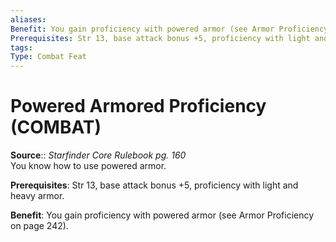 ```yaml
---
aliases: 
Benefit: You gain proficiency with powered armor (see Armor Proficiency on page 242).
Prerequisites: Str 13, base attack bonus +5, proficiency with light and heavy armor.
tags: 
Type: Combat Feat
---
```


# Powered Armored Proficiency (COMBAT)

**Source**:: _Starfinder Core Rulebook pg. 160_  
You know how to use powered armor.

**Prerequisites**: Str 13, base attack bonus +5, proficiency with light and heavy armor.

**Benefit**: You gain proficiency with powered armor (see Armor Proficiency on page 242).
